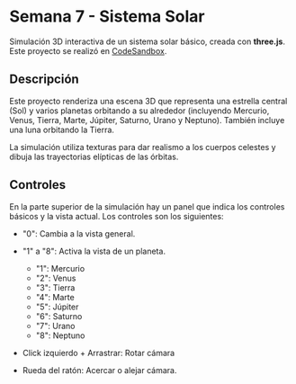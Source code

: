 # Semana 7 - Sistema Solar
Simulación 3D interactiva de un sistema solar básico, creada con **three.js**. Este proyecto se realizó en [CodeSandbox](https://codesandbox.io/p/sandbox/ig2526-s7-entrega-jm3klw).

## Descripción
Este proyecto renderiza una escena 3D que representa una estrella central (Sol) y varios planetas orbitando a su alrededor (incluyendo Mercurio, Venus, Tierra, Marte, Júpiter, Saturno, Urano y Neptuno). También incluye una luna orbitando la Tierra.

La simulación utiliza texturas para dar realismo a los cuerpos celestes y dibuja las trayectorias elípticas de las órbitas.

## Controles
En la parte superior de la simulación hay un panel que indica los controles básicos y la vista actual. Los controles son los siguientes:
- "0": Cambia a la vista general.
- "1" a "8": Activa la vista de un planeta.
  - "1": Mercurio
  - "2": Venus
  - "3": Tierra
  - "4": Marte
  - "5": Júpiter
  - "6": Saturno
  - "7": Urano
  - "8": Neptuno

- Click izquierdo + Arrastrar: Rotar cámara
- Rueda del ratón: Acercar o alejar cámara.
